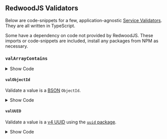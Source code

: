 ## RedwoodJS Validators

Below are code-snippets for a few, application-agnostic [Service Validators](https://redwoodjs.com/docs/services.html#service-validations).
They are all written in TypeScript.

Some have a dependency on code not provided by RedwoodJS. These imports or code-snippets are included, install any packages from NPM as necessary.

### `valArrayContains`

<details>
 <summary>Show Code</summary>
 
```TypeScript
import { validateWith } from '@redwoodjs/api'

/**
 * Ensures the array `val` contains values only found in `allowed`.
 *
 * This **does not** validate `val` contains all of `allowed`.
 *
 * @param value The value to be validated.
 * @param allowed An array of allowed values.
 * @param message An error message to throw if `value` contains a value not found in `allowed`.
 * @throws
 * * 'message.invalid' - When `val` is not a valid array.
 * * 'message.allowed' - When `val` contains a value not found in `allowed`.
 */
export const valArrayContains = <T = unknown>(
  val: Array<T>,
  allowed: Array<T>,
  message: string
) => {
  validateWith(() => {
    if (!Array.isArray(val)) throw `${message}.invalid`
  })

  validateWith(() => {
    if (val.some((arrayVal) => !allowed.includes(arrayVal)))
      throw `${message}.allowed`
  })
}
```
</details>

#### `valObjectId`
 
Validate a value is a [BSON](https://docs.mongodb.com/manual/reference/method/ObjectId/) `ObjectId`.

<details>
 <summary>Show Code</summary>

```TypeScript
import { ObjectId } from 'bson'
import { validate, validateWith } from '@redwoodjs/api'

/**
 * Validates the given `val` is a valid BSON ObjectId.
 *
 * @param val
 * @param message An error message when `val` is not a BSON ObjectId.
 */
export const valObjectId = (val: unknown, message: string) => {
  validate(val, { presence: { message: `${message}.required` } })

  validateWith(() => {
    if (typeof val !== 'string' || !ObjectId.isValid(val))
      throw `${message}.invalid`
  })
}
```
</details>

#### `valUUID`
 
Validate a value is a [v4 UUID](https://en.wikipedia.org/wiki/Universally_unique_identifier#Version_4_(random)) using the [`uuid` package](https://www.npmjs.com/package/uuid).
  
<details>
 <summary>Show Code</summary>
 
```TypeScript
import { validate as isUUID, version as getUUIDVersion } from 'uuid'

import { ServiceValidationError } from '@redwoodjs/api'

/**
 * Validates the given `value` is a [version 4 UUID](https://en.wikipedia.org/wiki/Universally_unique_identifier#Version_4_(random)).
 *
 * @param value The value to assert is a v4 UUID.
 * @param message The error message, thrown if `value` is not a UUID.
 */
export const validateUUID = (value: unknown, message = 'Invalid ID') => {
  if (
    typeof value !== 'string' ||
    !isUUID(value) ||
    getUUIDVersion(value) !== 4
  ) {
    throw new ServiceValidationError(message)
  }
}
```
</details>
